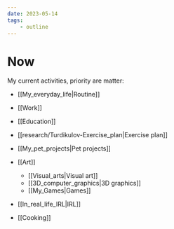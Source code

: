 ```yaml
---
date: 2023-05-14
tags:
    - outline
---
```


# Now

My current activities, priority are matter:

- [[My_everyday_life|Routine]]

- [[Work]]

- [[Education]]

- [[research/Turdikulov-Exercise_plan|Exercise plan]]

- [[My_pet_projects|Pet projects]]

- [[Art]]
  - [[Visual_arts|Visual art]]
  - [[3D_computer_graphics|3D graphics]]
  - [[My_Games|Games]]

- [[In_real_life_IRL|IRL]]

- [[Cooking]]

